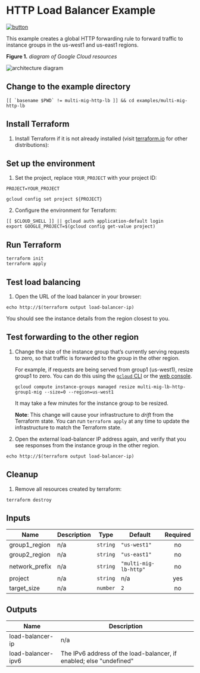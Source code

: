 # HTTP Load Balancer Example

[![button](http://gstatic.com/cloudssh/images/open-btn.png)](https://console.cloud.google.com/cloudshell/open?git_repo=https://github.com/GoogleCloudPlatform/terraform-google-lb-http&working_dir=examples/multi-mig-http-lb&page=shell&tutorial=README.md)

This example creates a global HTTP forwarding rule to forward traffic to instance groups in the us-west1 and us-east1 regions.

**Figure 1.** *diagram of Google Cloud resources*

![architecture diagram](https://raw.githubusercontent.com/GoogleCloudPlatform/terraform-google-lb-http/master/examples/multi-mig-http-lb/diagram.png)

## Change to the example directory

```
[[ `basename $PWD` != multi-mig-http-lb ]] && cd examples/multi-mig-http-lb
```

## Install Terraform

1. Install Terraform if it is not already installed (visit [terraform.io](https://terraform.io) for other distributions):

## Set up the environment

1. Set the project, replace `YOUR_PROJECT` with your project ID:

```
PROJECT=YOUR_PROJECT
```

```
gcloud config set project ${PROJECT}
```

2. Configure the environment for Terraform:

```
[[ $CLOUD_SHELL ]] || gcloud auth application-default login
export GOOGLE_PROJECT=$(gcloud config get-value project)
```

## Run Terraform

```
terraform init
terraform apply
```

## Test load balancing

1. Open the URL of the load balancer in your browser:

```
echo http://$(terraform output load-balancer-ip)
```

You should see the instance details from the region closest to you.

## Test forwarding to the other region

1. Change the size of the instance group that’s currently serving requests to zero, so that traffic is forwarded to the group in the other region.

   For example, if requests are being served from group1 (us-west1), resize group1 to zero. You can do this using the [`gcloud` CLI](https://cloud.google.com/sdk/gcloud/reference/compute/instance-groups/managed/resize) or the [web console](https://cloud.google.com/compute/docs/instance-groups/creating-groups-of-managed-instances#resize_managed_group).
  
   ```
   gcloud compute instance-groups managed resize multi-mig-lb-http-group1-mig --size=0 --region=us-west1
   ```
   It may take a few minutes for the instance group to be resized.
   
   **Note**: This change will cause your infrastructure to _drift_ from the Terraform state. You can run `terraform apply` at any time to update the infrastructure to match the Terraform state.

2. Open the external load-balancer IP address again, and verify that you see responses from the instance group in the other region.

  ```
  echo http://$(terraform output load-balancer-ip)
  ```

## Cleanup

1. Remove all resources created by terraform:

```
terraform destroy
```

<!-- BEGINNING OF PRE-COMMIT-TERRAFORM DOCS HOOK -->
## Inputs

| Name | Description | Type | Default | Required |
|------|-------------|------|---------|:--------:|
| group1\_region | n/a | `string` | `"us-west1"` | no |
| group2\_region | n/a | `string` | `"us-east1"` | no |
| network\_prefix | n/a | `string` | `"multi-mig-lb-http"` | no |
| project | n/a | `string` | n/a | yes |
| target\_size | n/a | `number` | `2` | no |

## Outputs

| Name | Description |
|------|-------------|
| load-balancer-ip | n/a |
| load-balancer-ipv6 | The IPv6 address of the load-balancer, if enabled; else "undefined" |

<!-- END OF PRE-COMMIT-TERRAFORM DOCS HOOK -->
